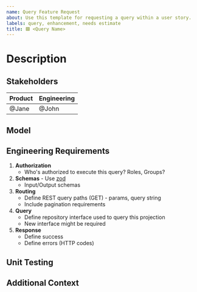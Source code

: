 ```yaml
---
name: Query Feature Request
about: Use this template for requesting a query within a user story.
labels: query, enhancement, needs estimate
title: 🟩 <Query Name>
---
```


# Description
<!-- A clear and concise description of the feature. -->

## Stakeholders
<!-- The main points of contact for questions relating to the scope of the feature. -->
| Product   | Engineering |
| --------- | ----------- |
| @Jane     | @John       |

## Model
<!-- A screenshot or reference to the slice of the model in context. -->

## Engineering Requirements
<!-- List of engineering items required as part of the feature. -->

1. **Authorization**
   - Who's authorized to execute this query? Roles, Groups?
2. **Schemas** - Use [zod](http://zod.dev)
   - Input/Output schemas
3. **Routing**
   - Define REST query paths (GET) - params, query string
   - Include pagination requirements
4. **Query**
   - Define repository interface used to query this projection
   - New interface might be required
5. **Response**
   - Define success
   - Define errors (HTTP codes)

## Unit Testing
<!-- List unit testing scenarios in given-when-then format to cover this feature. -->

## Additional Context
<!-- (Optional) Any other context here, including unanswered hotspots. -->
